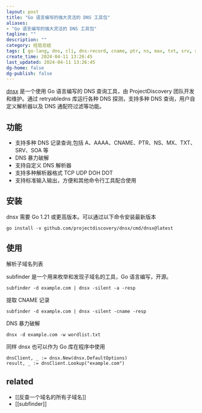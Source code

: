 ```yaml
---
layout: post
title: "Go 语言编写的强大灵活的 DNS 工具包"
aliases:
- "Go 语言编写的强大灵活的 DNS 工具包"
tagline: ""
description: ""
category: 经验总结
tags: [ go-lang, dns, cli, dns-record, cname, ptr, ns, max, txt, srv, soa, ]
create_time: 2024-04-11 13:26:45
last_updated: 2024-04-11 13:26:45
dg-home: false
dg-publish: false
---
```


[dnsx](https://github.com/projectdiscovery/dnsx) 是一个使用 Go 语言编写的 DNS 查询工具，由 ProjectDiscovery 团队开发和维护。通过 retryabledns 库运行各种 DNS 探测，支持多种 DNS 查询，用户自定义解析器以及 DNS 通配符过滤等功能。

## 功能

- 支持多种 DNS 记录查询,包括 A、AAAA、CNAME、PTR、NS、MX、TXT、SRV、SOA 等
- DNS 暴力破解
- 支持自定义 DNS 解析器
- 支持多种解析器格式 TCP UDP DOH DOT
- 支持标准输入输出，方便和其他命令行工具配合使用

## 安装

dnsx 需要 Go 1.21 或更高版本。可以通过以下命令安装最新版本

```
go install -v github.com/projectdiscovery/dnsx/cmd/dnsx@latest
```

## 使用

解析子域名列表

subfinder 是一个用来枚举和发现子域名的工具，Go 语言编写，开源。

```
subfinder -d example.com | dnsx -silent -a -resp
```

提取 CNAME 记录

```
subfinder -d example.com | dnsx -silent -cname -resp
```

DNS 暴力破解

```
dnsx -d example.com -w wordlist.txt
```

同样 dnsx 也可以作为 Go 库在程序中使用

```
dnsClient, _ := dnsx.New(dnsx.DefaultOptions)
result, _ := dnsClient.Lookup("example.com")
```


## related

- [[反查一个域名的所有子域名]]
- [[subfinder]]
